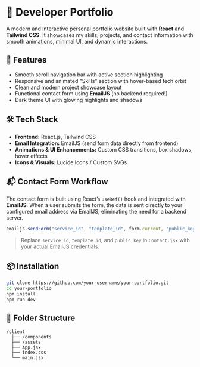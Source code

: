 # 💼 Developer Portfolio

A modern and interactive personal portfolio website built with **React** and **Tailwind CSS**. It showcases my skills, projects, and contact information with smooth animations, minimal UI, and dynamic interactions.

## 🚀 Features

- Smooth scroll navigation bar with active section highlighting
- Responsive and animated "Skills" section with hover-based tech orbit
- Clean and modern project showcase layout
- Functional contact form using **EmailJS** (no backend required!)
- Dark theme UI with glowing highlights and shadows

## 🛠️ Tech Stack

- **Frontend:** React.js, Tailwind CSS
- **Email Integration:** EmailJS (send form data directly from frontend)
- **Animations & UI Enhancements:** Custom CSS transitions, box shadows, hover effects
- **Icons & Visuals:** Lucide Icons / Custom SVGs

## 📬 Contact Form Workflow

The contact form is built using React’s `useRef()` hook and integrated with **EmailJS**. When a user submits the form, the data is sent directly to your configured email address via EmailJS, eliminating the need for a backend server.

```js
emailjs.sendForm("service_id", "template_id", form.current, "public_key");
```

> Replace `service_id`, `template_id`, and `public_key` in `Contact.jsx` with your actual EmailJS credentials.

## 📦 Installation

```bash
git clone https://github.com/your-username/your-portfolio.git
cd your-portfolio
npm install
npm run dev
```

## 📁 Folder Structure

```
/client
  ├── /components
  ├── /assets
  ├── App.jsx
  ├── index.css
  └── main.jsx
```

